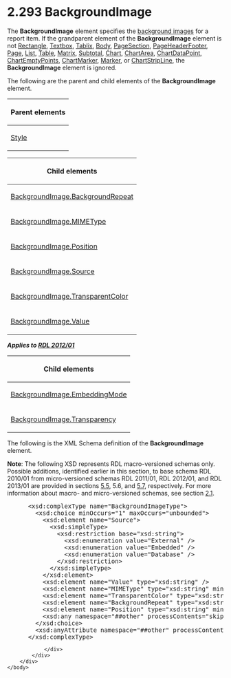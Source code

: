 <html dir="LTR" xmlns:mshelp="http://msdn.microsoft.com/mshelp" xmlns:ddue="http://ddue.schemas.microsoft.com/authoring/2003/5" xmlns:xlink="http://www.w3.org/1999/xlink" xmlns:tool="http://www.microsoft.com/tooltip">
    <head>
        <meta http-equiv="Content-Type" content="text/html; CHARSET=utf-8"></meta>
        <meta name="save" content="history"></meta>
        <title>2.293 BackgroundImage</title>
        <xml>
            <mshelp:toctitle title="2.293 BackgroundImage"></mshelp:toctitle>
            <mshelp:rltitle title="[MS-RDL]: BackgroundImage"></mshelp:rltitle>
            <mshelp:keyword index="A" term="b3c5d73d-2f29-4b32-9846-d077a22588bf"></mshelp:keyword>
            <mshelp:attr name="DCSext.ContentType" value="open specification"></mshelp:attr>
            <mshelp:attr name="AssetID" value="b3c5d73d-2f29-4b32-9846-d077a22588bf"></mshelp:attr>
            <mshelp:attr name="TopicType" value="kbRef"></mshelp:attr>
            <mshelp:attr name="DCSext.Title" value="[MS-RDL]: BackgroundImage" />
        </xml>
    </head>
    <body>
        <div id="header">
            <h1 class="heading">2.293 BackgroundImage</h1>
        </div>
        <div id="mainSection">
            <div id="mainBody">
                <div id="allHistory" class="saveHistory"></div>
                <div id="sectionSection0" class="section" name="collapseableSection">
                    

<p>The <b>BackgroundImage</b> element specifies the <a href="b2482b3f-74ab-4ca8-a9e5-c07955011743.md#gt_bc67ce68-380f-4fe4-987e-6d3b0d795635">background images</a> for a
report item. If the grandparent element of the <b>BackgroundImage</b> element
is not <a href="e36a41ea-aeaf-45cc-969e-8ab1e380882c.md">Rectangle</a>, <a href="469d0032-b5ec-43d9-ab36-d3a88b9cc1f6.md">Textbox</a>, <a href="e42fb86e-799a-4202-8845-ac38831efccb.md">Tablix</a>, <a href="6bf4e125-fdfd-4d04-88aa-c4395ba8a252.md">Body</a>, <a href="afff0921-7d95-4216-8f28-635c67d539d8.md">PageSection</a>, <a href="ddc35223-1cb6-4136-823b-e72a3d12e1f9.md">PageHeaderFooter</a>, <a href="b5e525d5-00d6-4e1a-8813-55f327da6b4c.md">Page</a>, <a href="ea4c625c-0558-4fb3-b3b8-bde6c160b1e2.md">List</a>, <a href="660db744-699e-4ca3-a2d6-a5cab4bcf9b0.md">Table</a>, <a href="25419c0a-c7c6-43d7-8ca5-1af842666dcb.md">Matrix</a>, <a href="44172a0a-a53f-423e-be81-08352a109961.md">Subtotal</a>, <a href="b0ab5524-7eb2-47a7-a4d3-230f5c8c5526.md">Chart</a>, <a href="74e08a7c-5405-4ea4-b903-a79ef4d215f7.md">ChartArea</a>, <a href="86cf2a9b-4610-4ffe-8fff-16480a7bf6a4.md">ChartDataPoint</a>, <a href="63318796-2f97-45e4-bd8c-8926255308c7.md">ChartEmptyPoints</a>, <a href="82987908-050f-4a6d-a8be-d6cc28a34d62.md">ChartMarker</a>, <a href="be8e5c58-4bc9-4311-997b-f11e66f40cc2.md">Marker</a>, or <a href="4b96c12c-5a8d-4335-b76c-da86e7328c63.md">ChartStripLine</a>, the <b>BackgroundImage</b>
element is ignored.</p>

<p>The following are the parent and child elements of the <b>BackgroundImage</b>
element. </p>

<table>
 <thead>
  <tr>
   <th>
   <p>Parent elements</p>
   </th>
  </tr>
 </thead>
 <tr>
  <td>
  <p><a href="ea446209-9c6a-46ce-b472-fae8b8350b37.md">Style</a></p>
  </td>
 </tr>
</table>

<p> </p>

<table>
 <thead>
  <tr>
   <th>
   <p>Child elements</p>
   </th>
  </tr>
 </thead>
 <tr>
  <td>
  <p><a href="ddda78c1-41fa-4f6f-8338-75e87ec31483.md">BackgroundImage.BackgroundRepeat</a></p>
  </td>
 </tr>
 <tr>
  <td>
  <p><a href="670cee04-bb8d-4cd9-86d9-5b0076fb1bce.md">BackgroundImage.MIMEType</a></p>
  </td>
 </tr>
 <tr>
  <td>
  <p><a href="dc698716-782f-4ff1-9b61-d0836eeb953f.md">BackgroundImage.Position</a></p>
  </td>
 </tr>
 <tr>
  <td>
  <p><a href="86077cfa-03cc-404d-8e72-8366f5946f39.md">BackgroundImage.Source</a></p>
  </td>
 </tr>
 <tr>
  <td>
  <p><a href="8358ee8d-5776-4973-9df1-772257627cb2.md">BackgroundImage.TransparentColor</a></p>
  </td>
 </tr>
 <tr>
  <td>
  <p><a href="8926ed7d-1071-4e38-a0c0-3cbfa65870cf.md">BackgroundImage.Value</a></p>
  </td>
 </tr>
</table>

<p><b><i>Applies to </i></b><a href="f165fb82-3c5a-4369-961c-128de233638c.md"><b><i>RDL 2012/01</i></b></a></p>

<table>
 <thead>
  <tr>
   <th>
   <p>Child elements</p>
   </th>
  </tr>
 </thead>
 <tr>
  <td>
  <p><a href="472eb5ae-381f-44d3-b9c1-c6280f62a3c8.md">BackgroundImage.EmbeddingMode</a></p>
  </td>
 </tr>
 <tr>
  <td>
  <p><a href="868de5bf-09d9-4ee5-9ade-8f216f3d7c35.md">BackgroundImage.Transparency</a></p>
  </td>
 </tr>
</table>

<p>The following is the XML Schema definition of the <b>BackgroundImage</b>
element.</p>

<p><b>Note</b>: The following XSD represents RDL
macro-versioned schemas only. Possible additions, identified earlier in this
section, to base schema RDL 2010/01 from micro-versioned schemas RDL 2011/01,
RDL 2012/01, and RDL 2013/01 are provided in sections <a href="bf2bab1a-b608-4bcc-b718-1cc1baa9579c.md">5.5</a>, 5.6, and <a href="c5c219b8-4b13-4c49-9c86-6a07aab39823.md">5.7</a>, respectively. For
more information about macro- and micro-versioned schemas, see section <a href="ae14822f-9553-45f1-bacc-c0a1cbb484fb.md">2.1</a>.</p>

<dl>
<dd>
<div><pre> &lt;xsd:complexType name=&quot;BackgroundImageType&quot;&gt;
   &lt;xsd:choice minOccurs=&quot;1&quot; maxOccurs=&quot;unbounded&quot;&gt;
     &lt;xsd:element name=&quot;Source&quot;&gt;
       &lt;xsd:simpleType&gt;
         &lt;xsd:restriction base=&quot;xsd:string&quot;&gt;
           &lt;xsd:enumeration value=&quot;External&quot; /&gt;
           &lt;xsd:enumeration value=&quot;Embedded&quot; /&gt;
           &lt;xsd:enumeration value=&quot;Database&quot; /&gt;
         &lt;/xsd:restriction&gt;
       &lt;/xsd:simpleType&gt;
     &lt;/xsd:element&gt;
     &lt;xsd:element name=&quot;Value&quot; type=&quot;xsd:string&quot; /&gt;
     &lt;xsd:element name=&quot;MIMEType&quot; type=&quot;xsd:string&quot; minOccurs=&quot;0&quot; /&gt;
     &lt;xsd:element name=&quot;TransparentColor&quot; type=&quot;xsd:string&quot; minOccurs=&quot;0&quot; /&gt;
     &lt;xsd:element name=&quot;BackgroundRepeat&quot; type=&quot;xsd:string&quot; minOccurs=&quot;0&quot; /&gt;
     &lt;xsd:element name=&quot;Position&quot; type=&quot;xsd:string&quot; minOccurs=&quot;0&quot; /&gt;
     &lt;xsd:any namespace=&quot;##other&quot; processContents=&quot;skip&quot; /&gt;
   &lt;/xsd:choice&gt;
   &lt;xsd:anyAttribute namespace=&quot;##other&quot; processContents=&quot;skip&quot; /&gt;
 &lt;/xsd:complexType&gt;
</pre></div>
</dd></dl>


                </div>
            </div>
        </div>
    </body>
</html>